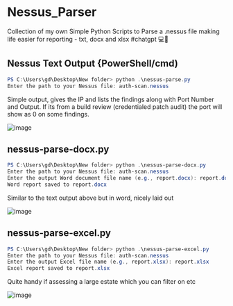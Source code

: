 # Nessus_Parser
Collection of my own Simple Python Scripts to Parse a .nessus file making life easier for reporting - txt, docx and xlsx
#chatgpt 💻🧠
## Nessus Text Output {PowerShell/cmd)

```powershell
PS C:\Users\gd\Desktop\New folder> python .\nessus-parse.py
Enter the path to your Nessus file: auth-scan.nessus
```

Simple output, gives the IP and lists the findings along with Port Number and Output. If its from a build review (credentialed patch audit) the port will show as 0 on some findings.

![image](https://github.com/deeexcee-io/Nessus_Parser/assets/130473605/d48ad78a-78a9-4571-bf98-8b62600484ff)

## nessus-parse-docx.py

```powershell
PS C:\Users\gd\Desktop\New folder> python .\nessus-parse-docx.py
Enter the path to your Nessus file: auth-scan.nessus
Enter the output Word document file name (e.g., report.docx): report.docx
Word report saved to report.docx
```
Similar to the text output above but in word, nicely laid out

![image](https://github.com/deeexcee-io/Nessus_Parser/assets/130473605/7fc02a90-9a91-42ee-9d45-3862733f2112)

## nessus-parse-excel.py

```powershell
PS C:\Users\gd\Desktop\New folder> python .\nessus-parse-excel.py
Enter the path to your Nessus file: auth-scan.nessus
Enter the output Excel file name (e.g., report.xlsx): report.xlsx
Excel report saved to report.xlsx
```

Quite handy if assessing a large estate which you can filter on etc


![image](https://github.com/deeexcee-io/Nessus_Parser/assets/130473605/681d2f26-f699-435e-a5e6-08feec272fc5)
